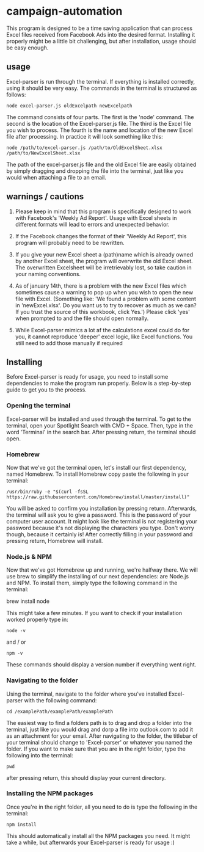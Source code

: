 # campaign-automation
This program is designed to be a time saving application that can process Excel files received from Facebook Ads into the desired format.
Installing it properly might be a little bit challenging, but after installation, usage should be easy enough.

## usage
Excel-parser is run through the terminal. If everything is installed correctly, using it should be very easy.
The commands in the terminal is structured as follows:

    node excel-parser.js oldExcelpath newExcelpath

The command consists of four parts. The first is the 'node' command. The second is the location of the Excel-parser.js file. The third is the Excel file you wish to process. The fourth is the name and location of the new Excel file after processing.
In practice it will look something like this:

    node /path/to/excel-parser.js /path/to/OldExcelSheet.xlsx /path/to/NewExcelSheet.xlsx

The path of the excel-parser.js file and the old Excel file are easily obtained by simply dragging and dropping the file into the terminal, just like you would when attaching a file to an email.

## warnings / cautions
1.  Please keep in mind that this program is specifically designed to work with Facebook's 'Weekly Ad Report'. 
    Usage with Excel sheets in different formats will lead to errors and unexpected behavior.

2.  If the Facebook changes the format of their 'Weekly Ad Report', this program will probably need to be rewritten.

3.  If you give your new Excel sheet a (path)name which is already owned by another Excel sheet, the program will overwrite the old Excel sheet. 
    The overwritten Excelsheet will be irretrievably lost, so take caution in your naming conventions.

4.  As of january 14th, there is a problem with the new Excel files which sometimes cause a warning to pop up when you wish to open the new file with Excel. 
    (Something like: 'We found a problem with some content in 'newExcel.xlsx'. Do you want us to try to recover as much as we can? If you trust the source of this workbook, click Yes.')
    Please click 'yes' when prompted to and the file should open normally.

5.  While Excel-parser mimics a lot af the calculations excel could do for you, it cannot reproduce 'deeper' excel logic, like Excel functions. You still need to add those        manually if required


## Installing  
Before Excel-parser is ready for usage, you need to install some dependencies to make the program run properly.
Below is a step-by-step guide to get you to the process. 

### Opening the terminal
Excel-parser will be installed and used through the terminal. 
To get to the terminal, open your Spotlight Search with CMD + Space.
Then, type in the word 'Terminal' in the search bar. After pressing return, the terminal should open.

### Homebrew
Now that we've got the terminal open, let's install our first dependency, named Homebrew.
To install Homebrew copy paste the following in your terminal:

    /usr/bin/ruby -e "$(curl -fsSL https://raw.githubusercontent.com/Homebrew/install/master/install)"
    
You will be asked to confirm you installation by pressing return.
Afterwards, the terminal will ask you to give a password. This is the password of your computer user account.
It might look like the terminal is not registering your password because it's not displaying the characters you type.
Don't worry though, because it certainly is!
After correctly filling in your password and pressing return, Homebrew will install.

### Node.js & NPM
Now that we've got Homebrew up and running, we're halfway there. 
We will use brew to simplify the installing of our next dependencies: are Node.js and NPM. 
To install them, simply type the following command in the terminal:

brew install node

This might take a few minutes. 
If you want to check if your installation worked properly type in:

    node -v 

and / or

    npm -v

These commands should display a version number if everything went right.

### Navigating to the folder
Using the terminal, navigate to the folder where you've installed Excel-parser with the following command:

    cd /examplePath/examplePath/examplePath

The easiest way to find a folders path is to drag and drop a folder into the terminal, just like you would drag and dorp a file into outlook.com to add it as an attachment for your email. 
After navigating to the folder, the titlebar of your terminal should change to 'Excel-parser' or whatever you named the folder.
If you want to make sure that you are in the right folder, type the following into the terminal:

    pwd

after pressing return, this should display your current directory.

### Installing the NPM packages

Once you're in the right folder, all you need to do is type the following in the terminal:

    npm install

This should automatically install all the NPM packages you need.
It might take a while, but afterwards your Excel-parser is ready for usage :) 

